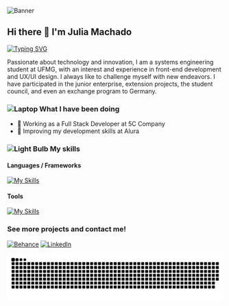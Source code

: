 ![Banner](https://github.com/juliamachad/juliamachad/assets/64756425/e51011f1-7701-456b-a4cd-5595fad0fb8a)

## Hi there 👋 I'm Julia Machado

[![Typing SVG](https://readme-typing-svg.demolab.com?font=Fira+Code&pause=1000&color=D400FF&random=false&width=435&lines=%F0%9F%91%A9%F0%9F%8F%BB%E2%80%8D%F0%9F%92%BB+I+love+coding;%F0%9F%A7%90+I+like+discovering+new+things;%F0%9F%8E%A8+Design+is+my+passion)](https://git.io/typing-svg)

Passionate about technology and innovation, I am a systems engineering student at UFMG, with an interest and experience in front-end development and UX/UI design. I always like to challenge myself with new endeavors. I have participated in the junior enterprise, extension projects, the student council, and even an exchange program to Germany.


### <img src="https://raw.githubusercontent.com/Tarikul-Islam-Anik/Telegram-Animated-Emojis/main/Objects/Laptop.webp" alt="Laptop" width="25" height="25" /> What I have been doing
- 💼  Working as a Full Stack Developer at 5C Company 
- 🎯  Improving my development skills at Alura

### <img src="https://raw.githubusercontent.com/Tarikul-Islam-Anik/Telegram-Animated-Emojis/main/Objects/Light%20Bulb.webp" alt="Light Bulb" width="25" height="25" /> My skills
#### Languages / Frameworks
[![My Skills](https://skillicons.dev/icons?i=js,ts,html,css,bootstrap,c,cs,cpp,dotnet,react,jquery,mysql)](https://skillicons.dev)

#### Tools
[![My Skills](https://skillicons.dev/icons?i=wordpress,git,github,figma,xd,ai,ps,ae,pr)](https://skillicons.dev)

### See more projects and contact me!
[![Behance](https://img.shields.io/badge/Behance-790FBB?style=for-the-badge&logo=behance&logoColor=white)](https://www.behance.net/juliasouzam)
[![LinkedIn](https://img.shields.io/badge/-LinkedIn-000?style=for-the-badge&logo=linkedin&logoColor=white&color=790FBB)](https://www.linkedin.com/in/juliasmachado/)


<picture>
  <source media="(prefers-color-scheme: dark)" srcset="https://raw.githubusercontent.com/mari4souza/mari4souza/output/github-contribution-grid-snake-dark.svg">
  <source media="(prefers-color-scheme: light)" srcset="https://raw.githubusercontent.com/mari4souza/mari4souza/output/github-contribution-grid-snake.svg">
  <img alt="github contribution grid snake animation" src="https://raw.githubusercontent.com/mari4souza/mari4souza/output/github-contribution-grid-snake.svg">
</picture>
